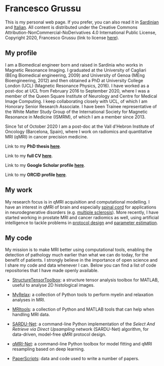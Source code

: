 # Francesco Grussu
This is my personal web page. If you prefer, you can also read it in [Sardinian](https://github.com/fragrussu/fragrussu.github.io/blob/master/README.srd.md) and [Italian](https://github.com/fragrussu/fragrussu.github.io/blob/master/README.it.md). All content is distributed under the Creative Commons Attribution-NonCommercial-NoDerivatives 4.0 International Public License, Copyright 2020, Francesco Grussu (link to license [here](https://github.com/fragrussu/fragrussu.github.io/blob/master/LICENSE.pdf)).

## My profile
I am a Biomedical engineer born and raised in Sardinia who works in Magnetic Resonance Imaging. I graduated at the University of Cagliari (BEng Biomedical engineering, 2009) and University of Genoa (MEng Bioengineering, 2012) and then obtained a PhD at University College London (UCL) (Magnetic Resonance Physics, 2016). I have worked as a post-doc at UCL from February 2016 to September 2020, where I was a member of the Queen Square Institute of Neurology and Centre for Medical Image Computing. I keep collaborating closely with UCL, of which I am  Honorary Senior Research Associate. I have been Trainee representative of the White Matter Study Group of the International Society for Magnetic Resonance in Medicine (ISMRM), of which I am a member since 2013. 

Since 1st of October 2020 I am a post-doc at the Vall d'Hebron Institute of Oncology (Barcelona, Spain), where I work on radiomics and quantitative MRI (qMRI) in cancer precision medicine. 

Link to my **PhD thesis [here](https://discovery.ucl.ac.uk/id/eprint/1477007/7/FGrussu_PhD_final_20160320.pdf)**.

Link to my **full CV [here](https://github.com/fragrussu/fragrussu.github.io/blob/master/fgrussu_cvgithub20201024.pdf)**.

Link to my **Google Scholar profile [here](https://scholar.google.co.uk/citations?user=Zj5Vt3YAAAAJ&hl=en&oi=sra)**.

Link to my **ORCID profile [here](https://orcid.org/0000-0002-0945-3909/print)**.


## My work
My research focus is in qMRI acquisition and computational modelling. I have an interest in qMRI of brain and especially [spinal cord](https://doi.org/10.1016/j.neuroimage.2020.116884) for applications in neurodegnerative disorders (e.g. [multiple sclerosis](https://doi.org/10.1002/acn3.445)). More recently, I have started working in prostate MRI and cancer radiomics as well, using artificial intelligence to tackle problems in [protocol design](https://doi.org/10.1101/2020.05.26.116491) and [parameter estimation](https://doi.org/10.1101/2020.10.20.347625). 


## My code
My mission is to make MRI better using computational tools, enabling the detection of pathology much earlier than what we can do today, for the benefit of patients. I strongly believe in the importance of open science and I share my code and data whenever I can. Below you can find a list of code repositories that I have made openly available.

* [StructureTensorToolbox](https://github.com/fragrussu/StructureTensorToolbox): a structure tensor analysis toolbox for MATLAB, useful to analyse 2D histological images.

* [MyRelax](https://github.com/fragrussu/MyRelax): a collection of Python tools to perform myelin and relaxation analyses in MRI.

* [MRItools](https://github.com/fragrussu/MRItools): a collection of Python and MATLAB tools that can help when handling MRI data.

* [SARDU-Net](https://github.com/fragrussu/sardunet): a command-line Python implementation of the _Select And Retrieve via Direct Upsampling_ network (SARDU-Net) algorithm, for data-driven, model-free qMRI protocol design.

* [qMRI-Net](https://github.com/fragrussu/qMRINet): a command-line Python toolbox for model fitting and qMRI resampling based on deep learning.

* [PaperScripts](https://github.com/fragrussu/PaperScripts): data and code used to write a number of papers.




